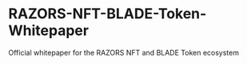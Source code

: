 # RAZORS-NFT-BLADE-Token-Whitepaper
Official whitepaper for the RAZORS NFT and BLADE Token ecosystem
